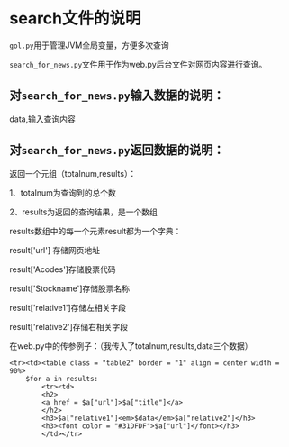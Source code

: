 # search文件的说明

`gol.py`用于管理JVM全局变量，方便多次查询

`search_for_news.py`文件用于作为web.py后台文件对网页内容进行查询。
## 对`search_for_news.py`输入数据的说明：
data,输入查询内容

## 对`search_for_news.py`返回数据的说明：
返回一个元组（totalnum,results）：

1、totalnum为查询到的总个数

2、results为返回的查询结果，是一个数组

results数组中的每一个元素result都为一个字典：

result['url'] 存储网页地址

result['Acodes']存储股票代码

result['Stockname']存储股票名称

result['relative1']存储左相关字段

result['relative2']存储右相关字段

在web.py中的传参例子：（我传入了totalnum,results,data三个数据）
```angular2html
<tr><td><table class = "table2" border = "1" align = center width = 90%>
	$for a in results:
		<tr><td>
		<h2>
		<a href = $a["url"]>$a["title"]</a>
		</h2>
		<h3>$a["relative1"]<em>$data</em>$a["relative2"]</h3>
		<h3><font color = "#31DFDF">$a["url"]</font></h3>
		</td></tr>
```